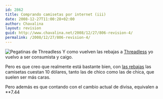 ```yaml
---
id: 2862
title: Comprando camisetas por internet (iii)
date: 2008-12-27T11:00:28+02:00
author: Chavalina
layout: revision
guid: http://www.chavalina.net/2008/12/27/806-revision-4/
permalink: /2008/12/27/806-revision-4/
---
```

<img class="imgizqda" src="http://chavalina.net/imagenes/fotos/threadless-stick.jpg" alt="Pegatinas de Threadless" /> Y como vuelven las rebajas a <a href="http://threadless.com/?from=chavalina" target="_blank">Threadless</a> yo vuelvo a ser consumista y caigo.

Pero es que creo que realmente está bastante bien, con <a href="http://threadless.com/?from=chavalina" target="_blank">las rebajas</a> las camisetas cuestan 10 dólares, tanto las de chico como las de chica, que suelen ser más caras. 

Pero además es que contando con el cambio actual de divisa, equivalen a **7.44</p>